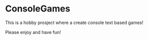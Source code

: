 # ConsoleGames
This is a hobby prosject where a create console text based games!

Please enjoy and have fun!

